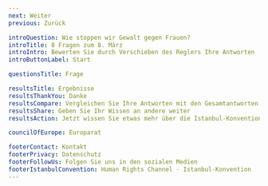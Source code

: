 ```yaml
---
next: Weiter
previous: Zurück

introQuestion: Wie stoppen wir Gewalt gegen Frauen?
introTitle: 8 Fragen zum 8. März
introIntro: Bewerten Sie durch Verschieben des Reglers Ihre Antworten
introButtonLabel: Start

questionsTitle: Frage

resultsTitle: Ergebnisse
resultsThankYou: Danke
resultsCompare: Vergleichen Sie Ihre Antworten mit den Gesamtantworten
resultsShare: Geben Sie Ihr Wissen an andere weiter
resultsAction: Jetzt wissen Sie etwas mehr über die Istanbul-Konvention. Was können Sie tun?

councilOfEurope: Europarat

footerContact: Kontakt
footerPrivacy: Datenschutz
footerFollowUs: Folgen Sie uns in den sozialen Medien
footerIstanbulConvention: Human Rights Channel - Istanbul-Konvention
---
```

